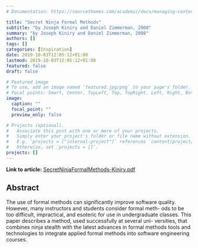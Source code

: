 ```yaml
---
# Documentation: https://sourcethemes.com/academic/docs/managing-content/

title: "Secret Ninja Formal Methods"
subtitle: "by Joseph Kiniry and Daniel Zimmerman, 2008"
summary: "by Joseph Kiniry and Daniel Zimmerman, 2008"
authors: []
tags: []
categories: [Inspiration]
date: 2019-10-03T12:05:12+01:00
lastmod: 2019-10-03T12:05:12+01:00
featured: false
draft: false

# Featured image
# To use, add an image named `featured.jpg/png` to your page's folder.
# Focal points: Smart, Center, TopLeft, Top, TopRight, Left, Right, BottomLeft, Bottom, BottomRight.
image:
  caption: ""
  focal_point: ""
  preview_only: false

# Projects (optional).
#   Associate this post with one or more of your projects.
#   Simply enter your project's folder or file name without extension.
#   E.g. `projects = ["internal-project"]` references `content/project/deep-learning/index.md`.
#   Otherwise, set `projects = []`.
projects: []
---
```


**Link to article:**
[SecretNinjaFormalMethods-Kiniry.pdf](SecretNinjaFormalMethods-Kiniry.pdf)

## Abstract
The use of formal methods can significantly improve software
quality. However, many instructors and students consider formal meth-
ods to be too difficult, impractical, and esoteric for use in undergraduate
classes. This paper describes a method, used successfully at several uni-
versities, that combines ninja stealth with the latest advances in formal
methods tools and technologies to integrate applied formal methods into
software engineering courses.
